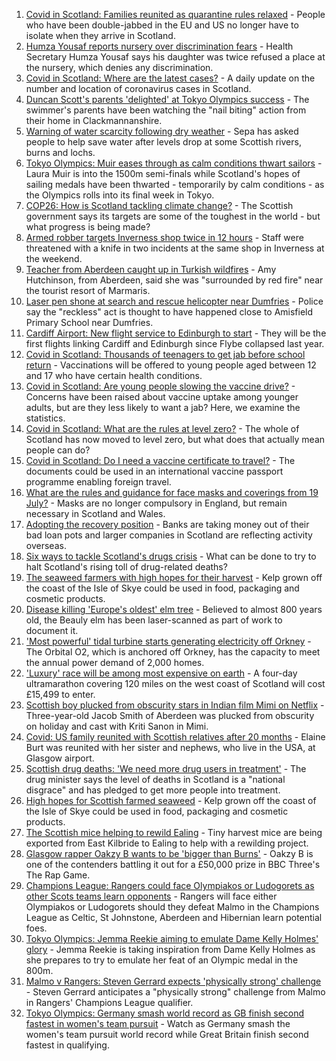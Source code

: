 1. [Covid in Scotland: Families reunited as quarantine rules relaxed](https://www.bbc.co.uk/news/uk-scotland-58053135) - People who have been double-jabbed in the EU and US no longer have to isolate when they arrive in Scotland.
2. [Humza Yousaf reports nursery over discrimination fears](https://www.bbc.co.uk/news/uk-scotland-tayside-central-58056234) - Health Secretary Humza Yousaf says his daughter was twice refused a place at the nursery, which denies any discrimination.
3. [Covid in Scotland: Where are the latest cases?](https://www.bbc.co.uk/news/uk-scotland-53511877) - A daily update on the number and location of coronavirus cases in Scotland.
4. [Duncan Scott's parents 'delighted' at Tokyo Olympics success](https://www.bbc.co.uk/news/uk-scotland-58055682) - The swimmer's parents have been watching the "nail biting" action from their home in Clackmannanshire.
5. [Warning of water scarcity following dry weather](https://www.bbc.co.uk/news/uk-scotland-highlands-islands-58057301) - Sepa has asked people to help save water after levels drop at some Scottish rivers, burns and lochs.
6. [Tokyo Olympics: Muir eases through as calm conditions thwart sailors](https://www.bbc.co.uk/sport/olympics/58032308) - Laura Muir is into the 1500m semi-finals while Scotland's hopes of sailing medals have been thwarted - temporarily by calm conditions - as the Olympics rolls into its final week in Tokyo.
7. [COP26: How is Scotland tackling climate change?](https://www.bbc.co.uk/news/uk-scotland-57970435) - The Scottish government says its targets are some of the toughest in the world - but what progress is being made?
8. [Armed robber targets Inverness shop twice in 12 hours](https://www.bbc.co.uk/news/uk-scotland-highlands-islands-58057302) - Staff were threatened with a knife in two incidents at the same shop in Inverness at the weekend.
9. [Teacher from Aberdeen caught up in Turkish wildfires](https://www.bbc.co.uk/news/uk-scotland-north-east-orkney-shetland-58049594) - Amy Hutchinson, from Aberdeen, said she was "surrounded by red fire" near the tourist resort of Marmaris.
10. [Laser pen shone at search and rescue helicopter near Dumfries](https://www.bbc.co.uk/news/uk-scotland-south-scotland-58055817) - Police say the "reckless" act is thought to have happened close to Amisfield Primary School near Dumfries.
11. [Cardiff Airport: New flight service to Edinburgh to start](https://www.bbc.co.uk/news/uk-wales-58049504) - They will be the first flights linking Cardiff and Edinburgh since Flybe collapsed last year.
12. [Covid in Scotland: Thousands of teenagers to get jab before school return](https://www.bbc.co.uk/news/uk-scotland-58042470) - Vaccinations will be offered to young people aged between 12 and 17 who have certain health conditions.
13. [Covid in Scotland: Are young people slowing the vaccine drive?](https://www.bbc.co.uk/news/uk-scotland-57915106) - Concerns have been raised about vaccine uptake among younger adults, but are they less likely to want a jab? Here, we examine the statistics.
14. [Covid in Scotland: What are the rules at level zero?](https://www.bbc.co.uk/news/uk-scotland-53166816) - The whole of Scotland has now moved to level zero, but what does that actually mean people can do?
15. [Covid in Scotland: Do I need a vaccine certificate to travel?](https://www.bbc.co.uk/news/uk-scotland-57519070) - The documents could be used in an international vaccine passport programme enabling foreign travel.
16. [What are the rules and guidance for face masks and coverings from 19 July?](https://www.bbc.co.uk/news/health-51205344) - Masks are no longer compulsory in England, but remain necessary in Scotland and Wales.
17. [Adopting the recovery position](https://www.bbc.co.uk/news/uk-scotland-58047221) - Banks are taking money out of their bad loan pots and larger companies in Scotland are reflecting activity overseas.
18. [Six ways to tackle Scotland's drugs crisis](https://www.bbc.co.uk/news/uk-scotland-glasgow-west-48921696) - What can be done to try to halt Scotland's rising toll of drug-related deaths?
19. [The seaweed farmers with high hopes for their harvest](https://www.bbc.co.uk/news/uk-scotland-57996627) - Kelp grown off the coast of the Isle of Skye could be used in food, packaging and cosmetic products.
20. [Disease killing 'Europe's oldest' elm tree](https://www.bbc.co.uk/news/uk-scotland-highlands-islands-58013952) - Believed to almost 800 years old, the Beauly elm has been laser-scanned as part of work to document it.
21. ['Most powerful' tidal turbine starts generating electricity off Orkney](https://www.bbc.co.uk/news/uk-scotland-north-east-orkney-shetland-57991351) - The Orbital O2, which is anchored off Orkney, has the capacity to meet the annual power demand of 2,000 homes.
22. ['Luxury' race will be among most expensive on earth](https://www.bbc.co.uk/news/uk-scotland-57975285) - A four-day ultramarathon covering 120 miles on the west coast of Scotland will cost £15,499 to enter.
23. [Scottish boy plucked from obscurity stars in Indian film Mimi on Netflix](https://www.bbc.co.uk/news/uk-scotland-north-east-orkney-shetland-57983621) - Three-year-old Jacob Smith of Aberdeen was plucked from obscurity on holiday and cast with Kriti Sanon in Mimi.
24. [Covid: US family reunited with Scottish relatives after 20 months](https://www.bbc.co.uk/news/uk-scotland-58062730) - Elaine Burt was reunited with her sister and nephews, who live in the USA, at Glasgow airport.
25. [Scottish drug deaths: 'We need more drug users in treatment'](https://www.bbc.co.uk/news/uk-scotland-58029815) - The drug minister says the level of deaths in Scotland is a "national disgrace" and has pledged to get more people into treatment.
26. [High hopes for Scottish farmed seaweed](https://www.bbc.co.uk/news/uk-scotland-58020364) - Kelp grown off the coast of the Isle of Skye could be used in food, packaging and cosmetic products.
27. [The Scottish mice helping to rewild Ealing](https://www.bbc.co.uk/news/uk-scotland-58002484) - Tiny harvest mice are being exported from East Kilbride to Ealing to help with a rewilding project.
28. [Glasgow rapper Oakzy B wants to be 'bigger than Burns'](https://www.bbc.co.uk/news/uk-scotland-57982866) - Oakzy B is one of the contenders battling it out for a £50,000 prize in BBC Three's The Rap Game.
29. [Champions League: Rangers could face Olympiakos or Ludogorets as other Scots teams learn opponents](https://www.bbc.co.uk/sport/football/58056211) - Rangers will face either Olympiakos or Ludogorets should they defeat Malmo in the Champions League as Celtic, St Johnstone, Aberdeen and Hibernian learn potential foes.
30. [Tokyo Olympics: Jemma Reekie aiming to emulate Dame Kelly Holmes' glory](https://www.bbc.co.uk/sport/olympics/58014929) - Jemma Reekie is taking inspiration from Dame Kelly Holmes as she prepares to try to emulate her feat of an Olympic medal in the 800m.
31. [Malmo v Rangers: Steven Gerrard expects 'physically strong' challenge](https://www.bbc.co.uk/sport/football/58059487) - Steven Gerrard anticipates a "physically strong" challenge from Malmo in Rangers' Champions League qualifier.
32. [Tokyo Olympics: Germany smash world record as GB finish second fastest in women's team pursuit](https://www.bbc.co.uk/sport/av/olympics/58056114) - Watch as Germany smash the women's team pursuit world record while Great Britain finish second fastest in qualifying.
